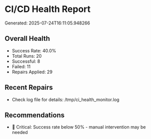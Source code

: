 # CI/CD Health Report

Generated: 2025-07-24T16:11:05.948266

## Overall Health
- Success Rate: 40.0%
- Total Runs: 20
- Successful: 8
- Failed: 11
- Repairs Applied: 29

## Recent Repairs
- Check log file for details: /tmp/ci_health_monitor.log

## Recommendations
- 🚨 Critical: Success rate below 50% - manual intervention may be needed
